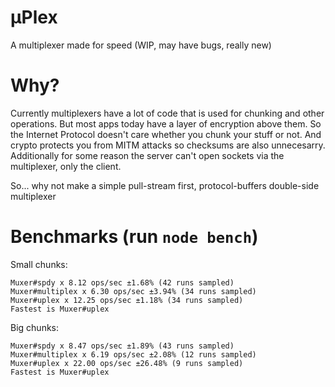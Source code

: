 # µPlex

A multiplexer made for speed (WIP, may have bugs, really new)

# Why?

Currently multiplexers have a lot of code that is used for chunking and other operations.
But most apps today have a layer of encryption above them.
So the Internet Protocol doesn't care whether you chunk your stuff or not.
And crypto protects you from MITM attacks so checksums are also unnecesarry.
Additionally for some reason the server can't open sockets via the multiplexer, only the client.

So... why not make a simple pull-stream first, protocol-buffers double-side multiplexer

# Benchmarks (run `node bench`)
Small chunks:
```
Muxer#spdy x 8.12 ops/sec ±1.68% (42 runs sampled)
Muxer#multiplex x 6.30 ops/sec ±3.94% (34 runs sampled)
Muxer#uplex x 12.25 ops/sec ±1.18% (34 runs sampled)
Fastest is Muxer#uplex
```

Big chunks:
```
Muxer#spdy x 8.47 ops/sec ±1.89% (43 runs sampled)
Muxer#multiplex x 6.19 ops/sec ±2.08% (12 runs sampled)
Muxer#uplex x 22.00 ops/sec ±26.48% (9 runs sampled)
Fastest is Muxer#uplex
```
